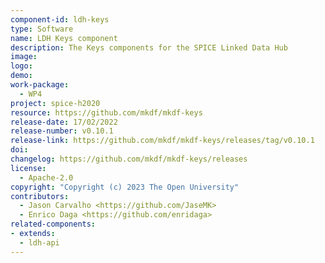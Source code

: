 ```yaml
---
component-id: ldh-keys
type: Software
name: LDH Keys component
description: The Keys components for the SPICE Linked Data Hub
image:
logo:
demo:
work-package: 
  - WP4
project: spice-h2020
resource: https://github.com/mkdf/mkdf-keys
release-date: 17/02/2022
release-number: v0.10.1
release-link: https://github.com/mkdf/mkdf-keys/releases/tag/v0.10.1
doi: 
changelog: https://github.com/mkdf/mkdf-keys/releases
license:
  - Apache-2.0
copyright: "Copyright (c) 2023 The Open University"
contributors:
  - Jason Carvalho <https://github.com/JaseMK>
  - Enrico Daga <https://github.com/enridaga>
related-components:
- extends:
  - ldh-api
---
```

